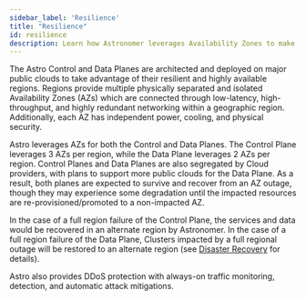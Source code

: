 ```yaml
---
sidebar_label: 'Resilience'
title: "Resilience"
id: resilience
description: Learn how Astronomer leverages Availability Zones to make the Control Plane and Data Plane resilient.
---
```


The Astro Control and Data Planes are architected and deployed on major public clouds to take advantage of their resilient and highly available regions. Regions provide multiple physically separated and isolated Availability Zones (AZs) which are connected through low-latency, high-throughput, and highly redundant networking within a geographic region. Additionally, each AZ has independent power, cooling, and physical security.

Astro leverages AZs for both the Control and Data Planes. The Control Plane leverages 3 AZs per region, while the Data Plane leverages 2 AZs per region. Control Planes and Data Planes are also segregated by Cloud providers, with plans to support more public clouds for the Data Plane. As a result, both planes are expected to survive and recover from an AZ outage, though they may experience some degradation until the impacted resources are re-provisioned/promoted to a non-impacted AZ.

In the case of a full region failure of the Control Plane, the services and data would be recovered in an alternate region by Astronomer. In the case of a full region failure of the Data Plane, Clusters impacted by a full regional outage will be restored to an alternate region (see [Disaster Recovery](disaster-recovery.md) for details).

Astro also provides DDoS protection with always-on traffic monitoring, detection, and automatic attack mitigations.
